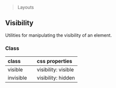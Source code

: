 > Layouts

## Visibility

Utilities for manipulating the visibility of an element.

### Class

| class |  | css properties |
|:--|:--|:--|
| visible |  | visibility: visible |
| invisible |  | visibility: hidden |
